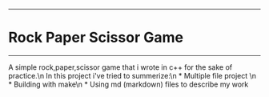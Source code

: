 
********************************************
# Rock Paper Scissor Game
--------------------------------------------

A simple rock,paper,scissor game that i wrote in c++ for the sake of practice.\n
In this project i've tried to summerize:\n
    * Multiple file project \n
    * Building with make\n
    * Using md (markdown) files to describe my work



